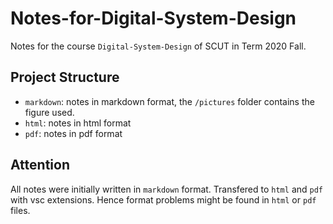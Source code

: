 # Notes-for-Digital-System-Design

Notes for the course `Digital-System-Design` of SCUT in Term 2020 Fall.

## Project Structure
- `markdown`: notes in markdown format, the `/pictures` folder contains the figure used.
- `html`: notes in html format
- `pdf`: notes in pdf format

## Attention
All notes were initially written in `markdown` format. Transfered to `html` and `pdf` with vsc extensions. Hence format problems might be found in `html` or `pdf` files.
